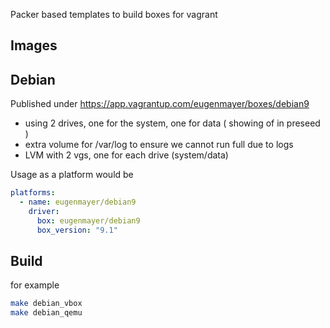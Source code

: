Packer based templates to build boxes for vagrant

Images
----

## Debian

Published under https://app.vagrantup.com/eugenmayer/boxes/debian9

 - using 2 drives, one for the system, one for data ( showing of in preseed )
 - extra volume for /var/log to ensure we cannot run full due to logs
 - LVM with 2 vgs, one for each drive (system/data)
 

Usage as a platform would be

```yaml
platforms:
  - name: eugenmayer/debian9
    driver:
      box: eugenmayer/debian9
      box_version: "9.1"
```


Build
-----

for example

```bash
make debian_vbox
make debian_qemu
```
